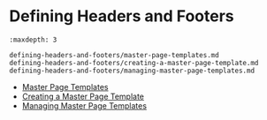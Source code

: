 # Defining Headers and Footers

```{toctree}
:maxdepth: 3

defining-headers-and-footers/master-page-templates.md
defining-headers-and-footers/creating-a-master-page-template.md
defining-headers-and-footers/managing-master-page-templates.md
```

* [Master Page Templates](./defining-headers-and-footers/master-page-templates.md)
* [Creating a Master Page Template](./defining-headers-and-footers/creating-a-master-page-template.md)
* [Managing Master Page Templates](./defining-headers-and-footers/managing-master-page-templates.md)
